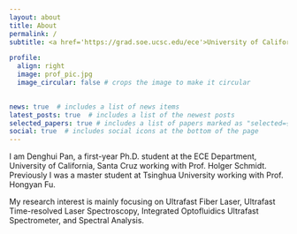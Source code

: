 ```yaml
---
layout: about
title: About
permalink: /
subtitle: <a href='https://grad.soe.ucsc.edu/ece'>University of California, Santa Cruz<www.baidu.com>. ECE Department. 1156 High St, Santa Cruz, CA 95064, +86 18505815147.

profile:
  align: right
  image: prof_pic.jpg
  image_circular: false # crops the image to make it circular
 

news: true  # includes a list of news items
latest_posts: true  # includes a list of the newest posts
selected_papers: true # includes a list of papers marked as "selected={true}"
social: true  # includes social icons at the bottom of the page
---
```


I am Denghui Pan, a first-year Ph.D. student at the ECE Department, University of California, Santa Cruz working with Prof. Holger Schmidt. Previously I was a master student at Tsinghua University working with Prof. Hongyan Fu. 

My research interest is mainly focusing on Ultrafast Fiber Laser, Ultrafast Time-resolved Laser Spectroscopy, Integrated Optofluidics Ultrafast Spectrometer, and Spectral Analysis.

